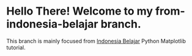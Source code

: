 # Hello There! Welcome to my from-indonesia-belajar branch.
This branch is mainly focused from [Indonesia Belajar](https://www.youtube.com/watch?v=zB3ptHg3piI&list=PL2O3HdJI4voHrfoMFvkDeblmjarDN8nC8&pp=iAQB) Python Matplotlib tutorial.
